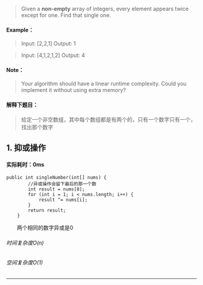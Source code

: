 > Given a **non-empty** array of integers, every element appears twice except for one. Find that single one.

#### Example：
> Input: [2,2,1]
Output: 1

> Input: [4,1,2,1,2]
Output: 4
#### Note：
> Your algorithm should have a linear runtime complexity. Could you implement it without using extra memory?

#### 解释下题目：
> 给定一个非空数组，其中每个数组都是有两个的，只有一个数字只有一个，找出那个数字


## 1. 抑或操作
#### 实际耗时：0ms
```
public int singleNumber(int[] nums) {
        //异或操作会留下最后的那一个数
        int result = nums[0];
        for (int i = 1; i < nums.length; i++) {
            result ^= nums[i];
        }
        return result;
    }
```
&emsp;&emsp;两个相同的数字异或是0
###### 时间复杂度O(n)
###### 空间复杂度O(1)
---------
